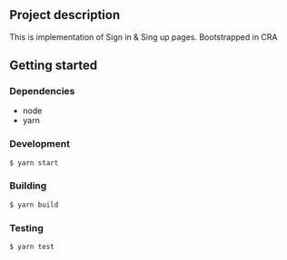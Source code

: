 #

## Project description

This is implementation of Sign in & Sing up pages. Bootstrapped in CRA

## Getting started

### Dependencies

- node
- yarn

### Development

```bash
$ yarn start

```

### Building

```bash
$ yarn build

```

### Testing

```bash
$ yarn test

```

